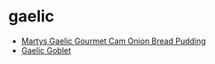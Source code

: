 # gaelic

 * [Martys Gaelic Gourmet Cam Onion Bread Pudding](index/m/martys-gaelic-gourmet-cam-onion-bread-pudding-359029.json)
 * [Gaelic Goblet](index/g/gaelic-goblet.json)
